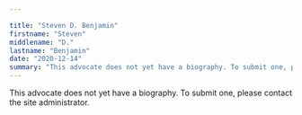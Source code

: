 ```yaml
---

title: "Steven D. Benjamin"
firstname: "Steven"
middlename: "D."
lastname: "Benjamin"
date: "2020-12-14"
summary: "This advocate does not yet have a biography. To submit one, please contact the site administrator."
---
```

This advocate does not yet have a biography. To submit one, please contact the site administrator.


